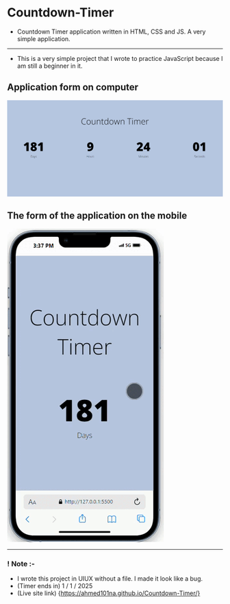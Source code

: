 ﻿# Countdown-Timer
- Countdown Timer application written in HTML, CSS and JS. A very simple application.
---
- This is a very simple project that I wrote to practice JavaScript because I am still a beginner in it.
## Application form on computer
![Application form on computer](/img/Design%20for%20Redmi%20file.png)
## The form of the application on the mobile
![The form of the application on the mobile](/img/Design%20form%20on%20mobile%20for%20Redmi%20file.gif)

---
### ! Note :-
- I wrote this project in UIUX without a file. I made it look like a bug.
- (Timer ends in) 1 / 1 / 2025
- (Live site link) {https://ahmed101na.github.io/Countdown-Timer/}
